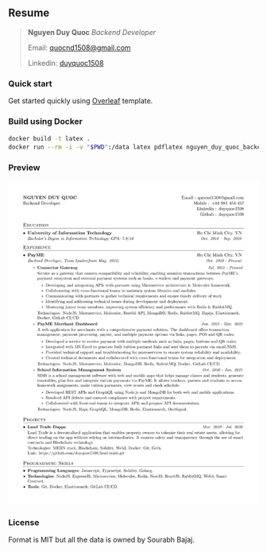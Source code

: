 ## Resume

> <strong>Nguyen Duy Quoc</strong> _Backend Developer_
>
> Email: [quocnd1508@gmail.com](mailto:quocnd1508@gmail.com)
>
> Linkedin: [duyquoc1508](https://www.linkedin.com/in/duyquoc1508/)

### Quick start

Get started quickly using [Overleaf](https://www.overleaf.com/latex/templates/software-engineer-resume/gqxmqsvsbdjf) template.

### Build using Docker

```sh
docker build -t latex .
docker run --rm -i -v "$PWD":/data latex pdflatex nguyen_duy_quoc_backend_developer.tex
```

### Preview

![Resume Screenshot](/resume_preview.png)

### License

Format is MIT but all the data is owned by Sourabh Bajaj.
